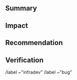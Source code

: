 <!--
Triage of infradev Issues is desired to occur asynchronously.
For maximum efficiency, please ensure the following, so that your infradev issues can gain maximum traction.

https://about.gitlab.com/handbook/engineering/workflow/#a-guide-to-creating-effective-infradev-issues
-->

## Summary
<!--
Clearly state the scope of the problem, and how it affects GitLab.com
-->


## Impact
<!--
- Quantify the effect of the problem to help ensure that correct prioritization occurs.
- Include costs to availability. The Incident Budget Explorer dashboard can help here.
- Include the number of times alerts have fired owing to the problem, how much time was spent dealing with the problem, and how many people were involved.
- Link to affected incidents, and cross-reference them as related issues.
- Include screenshots of visualization from Grafana or Kibana.
- Always include a permalink to the source of the screenshot so that others can investigate further.
-->


## Recommendation
<!--
Provide a clear, unambiguous, self-contained solution to the problem.
-->


## Verification
<!--
Provide a method for validating that the original issue still exists.

Having a way of checking validity can save on a great deal of back-and-forth discussion between Infradev Triage participants including Engineering Managers, Directors and Product Managers and make space for other non-resolved issues to get scheduled sooner.

Ideally, provide a link to a Thanos query or an ELK query and clear instructions on how to interpret the results to determine whether the problem is still occurring.
-->


<!--
Workflow and other relevant labels

/label ~"severity::"
/label ~"priority::"
/label ~"group::"
/label ~"devops::"

See also:
- https://about.gitlab.com/handbook/engineering/quality/issue-triage/#availability
- https://about.gitlab.com/handbook/product/categories/
- https://gitlab.com/gitlab-com/www-gitlab-com/blob/master/data/stages.yml
-->

/label ~"infradev"
/label ~"bug"
